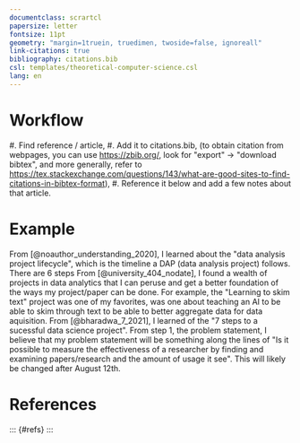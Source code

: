 ```yaml
---
documentclass: scrartcl
papersize: letter
fontsize: 11pt
geometry: "margin=1truein, truedimen, twoside=false, ignoreall"
link-citations: true
bibliography: citations.bib
csl: templates/theoretical-computer-science.csl
lang: en
---
```

<!-- Fill the information below as you see fit, and add it to the header above, between the "---". -->
<!--
author: 
institute: Augusta University
keywords:
- 
- 
title: 'Title'
subtitle: |
    | A subtitle
    | on multiple lines.
-->


<!--
Normally, you can compile this file into a pdf using

pandoc --pdf-engine=xelatex --citeproc -o main.pdf main.md
-->

# Workflow

#. Find reference / article,
#. Add it to citations.bib, (to obtain citation from webpages, you can use <https://zbib.org/>, look for "export" -> "download bibtex", and more generally, refer to <https://tex.stackexchange.com/questions/143/what-are-good-sites-to-find-citations-in-bibtex-format>),
#. Reference it below and add a few notes about that article.

# Example

From [@noauthor_understanding_2020], I learned about the "data analysis project lifecycle",  which is the timeline a DAP (data analysis project) follows. There are 6 steps
From [@university_404_nodate], I found a wealth of projects in data analytics that I can peruse and get a better foundation of the ways my project/paper can be done. For example, the "Learning to skim text" project was one of my favorites, was one about teaching an AI to be able to skim through text to be able to better aggregate data for data aquisition.
From [@bharadwa_7_2021], I learned of the "7 steps to a sucessful data science project". From step 1, the problem statement, I believe that my problem statement will be something along the lines of "Is it possible to measure the effectiveness of a researcher by finding and examining papers/research and the amount of usage it see". This will likely be changed after August 12th.


# References 

::: {#refs}
:::
